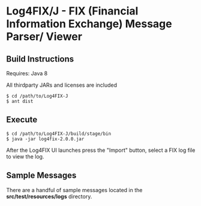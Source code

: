 # Log4FIX/J - FIX (Financial Information Exchange) Message Parser/ Viewer

## Build Instructions

Requires: Java 8

All thirdparty JARs and licenses are included


    $ cd /path/to/Log4FIX-J
    $ ant dist

## Execute

    $ cd /path/to/Log4FIX-J/build/stage/bin
    $ java -jar log4fix-2.0.0.jar

After the Log4FIX UI launches press the "Import" button, select a FIX log file to view the log.

## Sample Messages

There are a handful of sample messages located in the __src/test/resources/logs__ directory.
